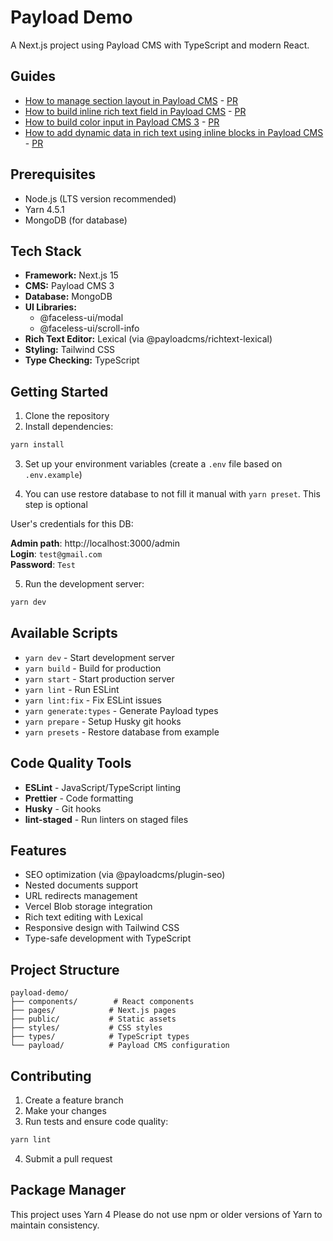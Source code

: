 # Payload Demo

A Next.js project using Payload CMS with TypeScript and modern React.

## Guides

- [How to manage section layout in Payload CMS](https://oleksii-s.dev/blog/how-to-manage-section-layout-in-payload-cms) - [PR](https://github.com/oleksii-st/payload-demo/pull/31)
- [How to build inline rich text field in Payload CMS](https://oleksii-s.dev/blog/how-to-build-inline-rich-text-field-in-payload-cms) - [PR](https://github.com/oleksii-st/payload-demo/pull/49)
- [How to build color input in Payload CMS 3](https://oleksii-s.dev/blog/how-to-build-color-input-in-payload-cms-3) - [PR](https://github.com/oleksii-st/payload-demo/pull/67)
- [How to add dynamic data in rich text using inline blocks in Payload CMS](https://oleksii-s.dev/blog/how-to-add-dynamic-data-in-rich-text-using-inline-blocks-in-payload-cms) - [PR](https://github.com/oleksii-st/payload-demo/pull/78)

## Prerequisites

- Node.js (LTS version recommended)
- Yarn 4.5.1
- MongoDB (for database)

## Tech Stack

- **Framework:** Next.js 15
- **CMS:** Payload CMS 3
- **Database:** MongoDB
- **UI Libraries:**
  - @faceless-ui/modal
  - @faceless-ui/scroll-info
- **Rich Text Editor:** Lexical (via @payloadcms/richtext-lexical)
- **Styling:** Tailwind CSS
- **Type Checking:** TypeScript

## Getting Started

1. Clone the repository
2. Install dependencies:

```bash
yarn install
```

3. Set up your environment variables (create a `.env` file based on `.env.example`)

4. You can use restore database to not fill it manual with `yarn preset`. This step is optional

User's credentials for this DB:

**Admin path**: http://localhost:3000/admin <br/>
**Login**: `test@gmail.com` <br/>
**Password**: `Test` <br/>

5. Run the development server:

```bash
yarn dev
```

## Available Scripts

- `yarn dev` - Start development server
- `yarn build` - Build for production
- `yarn start` - Start production server
- `yarn lint` - Run ESLint
- `yarn lint:fix` - Fix ESLint issues
- `yarn generate:types` - Generate Payload types
- `yarn prepare` - Setup Husky git hooks
- `yarn presets` - Restore database from example

## Code Quality Tools

- **ESLint** - JavaScript/TypeScript linting
- **Prettier** - Code formatting
- **Husky** - Git hooks
- **lint-staged** - Run linters on staged files

## Features

- SEO optimization (via @payloadcms/plugin-seo)
- Nested documents support
- URL redirects management
- Vercel Blob storage integration
- Rich text editing with Lexical
- Responsive design with Tailwind CSS
- Type-safe development with TypeScript

## Project Structure

```
payload-demo/
├── components/        # React components
├── pages/            # Next.js pages
├── public/           # Static assets
├── styles/           # CSS styles
├── types/            # TypeScript types
└── payload/          # Payload CMS configuration
```

## Contributing

1. Create a feature branch
2. Make your changes
3. Run tests and ensure code quality:

```bash
yarn lint
```

4. Submit a pull request

## Package Manager

This project uses Yarn 4 Please do not use npm or older versions of Yarn to maintain consistency.
